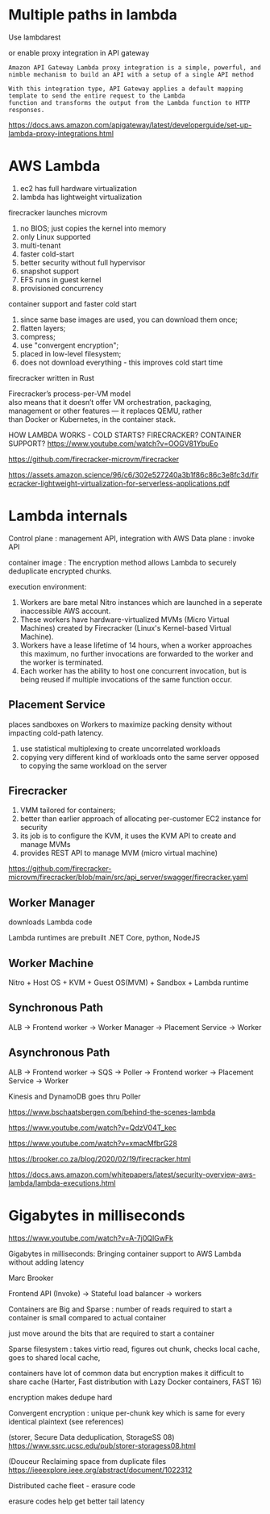 # Multiple paths in lambda

Use lambdarest

or enable proxy integration in API gateway

```
Amazon API Gateway Lambda proxy integration is a simple, powerful, and nimble mechanism to build an API with a setup of a single API method

With this integration type, API Gateway applies a default mapping template to send the entire request to the Lambda 
function and transforms the output from the Lambda function to HTTP responses.

```

https://docs.aws.amazon.com/apigateway/latest/developerguide/set-up-lambda-proxy-integrations.html

# AWS Lambda

1. ec2 has full hardware virtualization
1. lambda has lightweight virtualization

firecracker launches microvm
1. no BIOS; just copies the kernel into memory
1. only Linux supported
1. multi-tenant
1. faster cold-start
1. better security without full hypervisor
1. snapshot support
1. EFS runs in guest kernel
1. provisioned concurrency

container support and faster cold start
1. since same base images are used, you can download them once; 
1. flatten layers; 
1. compress; 
1. use "convergent encryption"; 
1. placed in low-level filesystem; 
1. does not download everything - this improves cold start time

firecracker written in Rust

Firecracker’s process-per-VM model  
also means that it doesn’t offer VM orchestration, packaging,  
management or other features — it replaces QEMU, rather  
than Docker or Kubernetes, in the container stack.  

HOW LAMBDA WORKS - COLD STARTS? FIRECRACKER? CONTAINER SUPPORT?
https://www.youtube.com/watch?v=OOGV81YbuEo

https://github.com/firecracker-microvm/firecracker

https://assets.amazon.science/96/c6/302e527240a3b1f86c86c3e8fc3d/firecracker-lightweight-virtualization-for-serverless-applications.pdf

# Lambda internals

Control plane : management API, integration with AWS
Data plane : invoke API

container image : The encryption method allows Lambda to securely deduplicate encrypted chunks.

execution environment:
1. Workers are bare metal Nitro instances which are launched in a seperate inaccessible AWS account. 
1. These workers have hardware-virtualized MVMs (Micro Virtual Machines) created by Firecracker (Linux's Kernel-based Virtual Machine). 
1. Workers have a lease lifetime of 14 hours, when a worker approaches this maximum, no further invocations are forwarded to the worker and the worker is terminated. 
1. Each worker has the ability to host one concurrent invocation, but is being reused if multiple invocations of the same function occur. 

## Placement Service 

places sandboxes on Workers to maximize packing density without impacting cold-path latency.
1. use statistical multiplexing to create uncorrelated workloads
1. copying very different kind of workloads onto the same server opposed to copying the same workload on the server

## Firecracker 

1. VMM tailored for containers; 
1. better than earlier approach of allocating per-customer EC2 instance for security
1. its job is to configure the KVM, it uses the KVM API to create and manage MVMs
1. provides REST API to manage MVM (micro virtual machine)

https://github.com/firecracker-microvm/firecracker/blob/main/src/api_server/swagger/firecracker.yaml

## Worker Manager 

downloads Lambda code

Lambda runtimes are prebuilt .NET Core, python, NodeJS

## Worker Machine 

Nitro + Host OS + KVM + Guest OS(MVM) + Sandbox + Lambda runtime 

## Synchronous Path

ALB -> Frontend worker -> Worker Manager -> Placement Service -> Worker

## Asynchronous Path

ALB -> Frontend worker -> SQS -> Poller -> Frontend worker -> Placement Service -> Worker

Kinesis and DynamoDB goes thru Poller







https://www.bschaatsbergen.com/behind-the-scenes-lambda

https://www.youtube.com/watch?v=QdzV04T_kec

https://www.youtube.com/watch?v=xmacMfbrG28

https://brooker.co.za/blog/2020/02/19/firecracker.html

https://docs.aws.amazon.com/whitepapers/latest/security-overview-aws-lambda/lambda-executions.html
# Gigabytes in milliseconds

https://www.youtube.com/watch?v=A-7j0QlGwFk

Gigabytes in milliseconds: Bringing container support to AWS Lambda without adding latency

Marc Brooker

Frontend API (Invoke) -> Stateful load balancer -> workers

Containers are Big and Sparse : number of reads required to start a container is small compared to actual container

just move around the bits that are required to start a container

Sparse filesystem : takes virtio read, figures out chunk, checks local cache, goes to shared local cache,

containers have lot of common data but encryption makes it difficult to share cache
(Harter, Fast distribution with Lazy Docker containers, FAST 16)

encryption makes dedupe hard

Convergent encryption : unique per-chunk key which is same for every identical plaintext (see references)

(storer, Secure Data deduplication, StorageSS 08)
https://www.ssrc.ucsc.edu/pub/storer-storagess08.html

(Douceur Reclaiming space from duplicate files
https://ieeexplore.ieee.org/abstract/document/1022312

Distributed cache fleet - erasure code

erasure codes help get better tail latency


